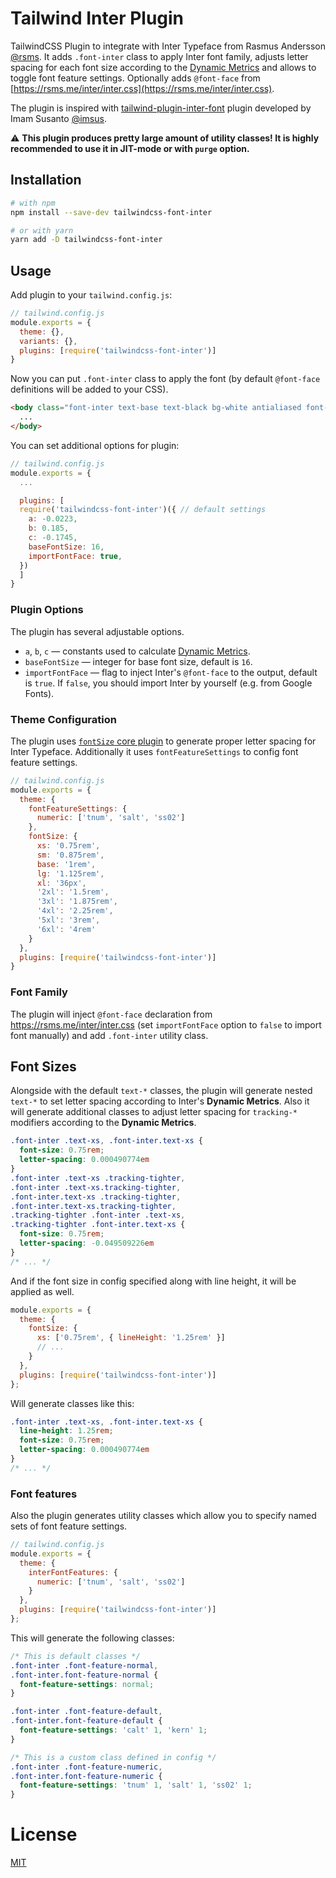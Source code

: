 # Tailwind Inter Plugin

TailwindCSS Plugin to integrate with Inter Typeface from Rasmus Andersson [@rsms](https://twitter.com/rsms). It adds `.font-inter` class to apply Inter font family, adjusts letter spacing for each font size according to the [Dynamic Metrics](https://rsms.me/inter/dynmetrics/) and allows to toggle font feature settings. Optionally adds `@font-face` from [https://rsms.me/inter/inter.css](https://rsms.me/inter/inter.css).

The plugin is inspired with [tailwind-plugin-inter-font](https://github.com/suburbicode/tailwind-plugin-font-inter) plugin developed by Imam Susanto [@imsus](https://github.com/imsus).

:warning: **This plugin produces pretty large amount of utility classes! It is highly recommended to use it in JIT-mode or with `purge` option.**


## Installation

```sh
# with npm
npm install --save-dev tailwindcss-font-inter

# or with yarn
yarn add -D tailwindcss-font-inter
```

## Usage

Add plugin to your `tailwind.config.js`:

```js
// tailwind.config.js
module.exports = {
  theme: {},
  variants: {},
  plugins: [require('tailwindcss-font-inter')]
}
```

Now you can put `.font-inter` class to apply the font (by default `@font-face` definitions will be added to your CSS).

```html
<body class="font-inter text-base text-black bg-white antialiased font-feature-default">
  ...
</body>
```

You can set additional options for plugin:

```js
// tailwind.config.js
module.exports = {
  ...

  plugins: [
  require('tailwindcss-font-inter')({ // default settings
    a: -0.0223,
    b: 0.185,
    c: -0.1745,
    baseFontSize: 16,
    importFontFace: true,
  })
  ]
}
```


### Plugin Options

The plugin has several adjustable options.

-   `a`, `b`, `c` — constants used to calculate [Dynamic Metrics](https://rsms.me/inter/dynmetrics/).
-   `baseFontSize` — integer for base font size, default is `16`.
-   `importFontFace` — flag to inject Inter's `@font-face` to the output, default is `true`. If `false`, you should import Inter by yourself (e.g. from Google Fonts).


### Theme Configuration

The plugin uses [`fontSize` core plugin](https://tailwindcss.com/docs/configuration#core-plugins) to generate proper letter spacing for Inter Typeface. Additionally it uses `fontFeatureSettings` to config font feature settings.

```js
// tailwind.config.js
module.exports = {
  theme: {
    fontFeatureSettings: {
      numeric: ['tnum', 'salt', 'ss02']
    },
    fontSize: {
      xs: '0.75rem',
      sm: '0.875rem',
      base: '1rem',
      lg: '1.125rem',
      xl: '36px',
      '2xl': '1.5rem',
      '3xl': '1.875rem',
      '4xl': '2.25rem',
      '5xl': '3rem',
      '6xl': '4rem'
    }
  },
  plugins: [require('tailwindcss-font-inter')]
}
```


### Font Family

The plugin will inject `@font-face` declaration from https://rsms.me/inter/inter.css (set `importFontFace` option to `false` to import font manually) and add `.font-inter` utility class.


## Font Sizes

Alongside with the default `text-*` classes, the plugin will generate nested `text-*` to set letter spacing according to Inter's **Dynamic Metrics**. Also it will generate additional classes to adjust letter spacing for `tracking-*` modifiers according to the **Dynamic Metrics**.

```css
.font-inter .text-xs, .font-inter.text-xs {
  font-size: 0.75rem;
  letter-spacing: 0.000490774em
}
.font-inter .text-xs .tracking-tighter,
.font-inter .text-xs.tracking-tighter,
.font-inter.text-xs .tracking-tighter,
.font-inter.text-xs.tracking-tighter,
.tracking-tighter .font-inter .text-xs,
.tracking-tighter .font-inter.text-xs {
  font-size: 0.75rem;
  letter-spacing: -0.049509226em
}
/* ... */
```

And if the font size in config specified along with line height, it will be applied as well.

```js
module.exports = {
  theme: {
    fontSize: {
      xs: ['0.75rem', { lineHeight: '1.25rem' }]
      // ...
    }
  },
  plugins: [require('tailwindcss-font-inter')]
};
```

Will generate classes like this:

```css
.font-inter .text-xs, .font-inter.text-xs {
  line-height: 1.25rem;
  font-size: 0.75rem;
  letter-spacing: 0.000490774em
}
/* ... */
```


### Font features

Also the plugin generates utility classes which allow you to specify named sets of font feature settings.

```js
// tailwind.config.js
module.exports = {
  theme: {
    interFontFeatures: {
      numeric: ['tnum', 'salt', 'ss02']
    }
  },
  plugins: [require('tailwindcss-font-inter')]
};
```

This will generate the following classes:

```css
/* This is default classes */
.font-inter .font-feature-normal,
.font-inter.font-feature-normal {
  font-feature-settings: normal;
}

.font-inter .font-feature-default,
.font-inter.font-feature-default {
  font-feature-settings: 'calt' 1, 'kern' 1;
}

/* This is a custom class defined in config */
.font-inter .font-feature-numeric,
.font-inter.font-feature-numeric {
  font-feature-settings: 'tnum' 1, 'salt' 1, 'ss02' 1;
}
```


# License

[MIT](LICENSE.md)
